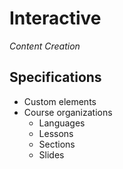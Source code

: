 # Interactive
_Content Creation_

## Specifications

- Custom elements
- Course organizations
  - Languages
  - Lessons
  - Sections
  - Slides
